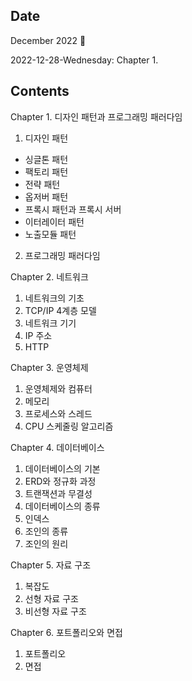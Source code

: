 ## Date

December 2022 :christmas_tree:

2022-12-28-Wednesday: Chapter 1.

## Contents

Chapter 1. 디자인 패턴과 프로그래밍 패러다임

1. 디자인 패턴
- 싱글톤 패턴
- 팩토리 패턴
- 전략 패턴
- 옵저버 패턴
- 프록시 패턴과 프록시 서버
- 이터레이터 패턴
- 노출모듈 패턴

2. 프로그래밍 패러다임

Chapter 2. 네트워크

1. 네트워크의 기초
2. TCP/IP 4계층 모델
3. 네트워크 기기
4. IP 주소
5. HTTP

Chapter 3. 운영체제

1. 운영체제와 컴퓨터
2. 메모리
3. 프로세스와 스레드
4. CPU 스케줄링 알고리즘

Chapter 4. 데이터베이스

1. 데이터베이스의 기본
2. ERD와 정규화 과정
3. 트랜잭션과 무결성
4. 데이터베이스의 종류
5. 인덱스
6. 조인의 종류
7. 조인의 원리

Chapter 5. 자료 구조

1. 복잡도
2. 선형 자료 구조
3. 비선형 자료 구조

Chapter 6. 포트폴리오와 면접

1. 포트폴리오
2. 면접
